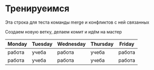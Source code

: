 # Тренируеимся

Эта строка для теста команды merge  и конфликтов с ней связанных

Создаем новую ветку, делаем комит и идём на мастер 

Monday | Tuesday | Wednesday | Thursday | Friday
------ | ------- | --------- | -------- | ------
работа | учеба | работа | учеба | работа |
работа | учеба | работа | учеба | работа |